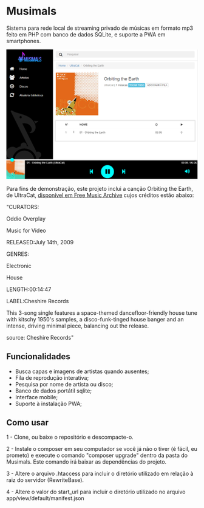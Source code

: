 # Musimals

Sistema para rede local de streaming privado de músicas em formato mp3 feito em PHP com banco de dados SQLite, e suporte a PWA em smartphones.

![](https://github.com/lucaasleaal/musimals/blob/master/screenshot.png)

Para fins de demonstração, este projeto inclui a canção Orbiting the Earth, de UltraCat, [disponível em Free Music Archive](http://freemusicarchive.org/music/UltraCat/Orbiting_the_Earth/ultracat_-_01_-_orbiting_the_earth) cujos créditos estão abaixo:

"CURATORS:

Oddio Overplay

Music for Video

RELEASED:July 14th, 2009

GENRES:

Electronic

House

LENGTH:00:14:47

LABEL:Cheshire Records

This 3-song single features a space-themed dancefloor-friendly house tune with kitschy 1950's samples, a disco-funk-tinged house banger and an intense, driving minimal piece, balancing out the release.

source: Cheshire Records"

## Funcionalidades

- Busca capas e imagens de artistas quando ausentes;
- Fila de reprodução interativa;
- Pesquisa por nome de artista ou disco;
- Banco de dados portátil sqlite;
- Interface mobile;
- Suporte à instalação PWA;


## Como usar

1 - Clone, ou baixe o repositório e descompacte-o.

2 - Instale o composer em seu computador se você já não o tiver (é fácil, eu prometo) e execute o comando "composer upgrade" dentro da pasta do Musimals. Este comando irá baixar as dependências do projeto.

3 - Altere o arquivo .htaccess para incluir o diretório utilizado em relação à raiz do servidor (RewriteBase).

4 - Altere o valor do start_url para incluir o diretório utilizado no arquivo app/view/default/manifest.json
